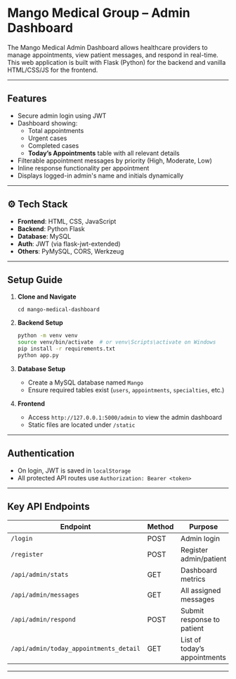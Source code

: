 
# Mango Medical Group – Admin Dashboard

The Mango Medical Admin Dashboard allows healthcare providers to manage appointments, view patient messages, and respond in real-time. This web application is built with Flask (Python) for the backend and vanilla HTML/CSS/JS for the frontend.

---

## Features

- Secure admin login using JWT
- Dashboard showing:
  - Total appointments
  - Urgent cases
  - Completed cases
  - **Today’s Appointments** table with all relevant details
- Filterable appointment messages by priority (High, Moderate, Low)
- Inline response functionality per appointment
- Displays logged-in admin's name and initials dynamically

---

## ⚙️ Tech Stack

- **Frontend**: HTML, CSS, JavaScript
- **Backend**: Python Flask
- **Database**: MySQL
- **Auth**: JWT (via flask-jwt-extended)
- **Others**: PyMySQL, CORS, Werkzeug

---

##  Setup Guide

1. **Clone and Navigate**
   ```
   cd mango-medical-dashboard
   ```

2. **Backend Setup**
   ```bash
   python -m venv venv
   source venv/bin/activate  # or venv\Scripts\activate on Windows
   pip install -r requirements.txt
   python app.py
   ```

3. **Database Setup**
   - Create a MySQL database named `Mango`
   - Ensure required tables exist (`users`, `appointments`, `specialties`, etc.)

4. **Frontend**
   - Access `http://127.0.0.1:5000/admin` to view the admin dashboard
   - Static files are located under `/static`

---

## Authentication

- On login, JWT is saved in `localStorage`
- All protected API routes use `Authorization: Bearer <token>`

---

## Key API Endpoints

| Endpoint | Method | Purpose |
|----------|--------|---------|
| `/login` | POST | Admin login |
| `/register` | POST | Register admin/patient |
| `/api/admin/stats` | GET | Dashboard metrics |
| `/api/admin/messages` | GET | All assigned messages |
| `/api/admin/respond` | POST | Submit response to patient |
| `/api/admin/today_appointments_detail` | GET | List of today’s appointments |

---
